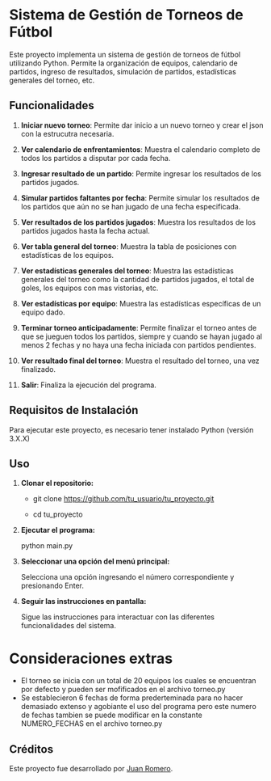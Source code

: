 # Sistema de Gestión de Torneos de Fútbol

Este proyecto implementa un sistema de gestión de torneos de fútbol utilizando Python. Permite la organización de equipos, calendario de partidos, ingreso de resultados, simulación de partidos, estadísticas generales del torneo, etc.

## Funcionalidades

1. **Iniciar nuevo torneo**: 
Permite dar inicio a un nuevo torneo y crear el json con la estrucutra necesaria.

2. **Ver calendario de enfrentamientos**: Muestra el calendario completo de todos los partidos a disputar por cada fecha.

3. **Ingresar resultado de un partido**: Permite ingresar los resultados de los partidos jugados.

4. **Simular partidos faltantes por fecha**: Permite simular los resultados de los partidos que aún no se han jugado de una fecha especificada.

5. **Ver resultados de los partidos jugados**: Muestra los resultados de los partidos jugados hasta la fecha actual.

6. **Ver tabla general del torneo**: Muestra la tabla de posiciones con estadísticas de los equipos.

7. **Ver estadísticas generales del torneo**: Muestra las estadísticas generales del torneo como la cantidad de partidos jugados, el total de goles, los equipos con mas vistorias, etc.

8. **Ver estadísticas por equipo**: Muestra las estadísticas específicas de un equipo dado.

9. **Terminar torneo anticipadamente**: Permite finalizar el torneo antes de que se jueguen todos los partidos, siempre y cuando se hayan jugado al menos 2 fechas y no haya una fecha iniciada con partidos pendientes.

10. **Ver resultado final del torneo**: Muestra el resultado del torneo, una vez finalizado.

0. **Salir**: Finaliza la ejecución del programa.

## Requisitos de Instalación

Para ejecutar este proyecto, es necesario tener instalado Python (versión 3.X.X)

## Uso

1. **Clonar el repositorio:**

   - git clone https://github.com/tu_usuario/tu_proyecto.git

   - cd tu_proyecto

2. **Ejecutar el programa:**

   python main.py

3. **Seleccionar una opción del menú principal:**

   Selecciona una opción ingresando el número correspondiente y presionando Enter.

4. **Seguir las instrucciones en pantalla:**

   Sigue las instrucciones para interactuar con las diferentes funcionalidades del sistema.

# Consideraciones extras

- El torneo se inicia con un total de 20 equipos los cuales se encuentran por defecto y pueden ser mofificados en el archivo torneo.py
- Se establecieron 6 fechas de forma prederteminada para no hacer demasiado extenso y agobiante el uso del programa pero este numero de fechas tambien se puede modificar en la constante NUMERO_FECHAS en el archivo torneo.py

## Créditos

Este proyecto fue desarrollado por [Juan Romero](https://github.com/JuanRomero2000).
